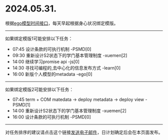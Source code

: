 # 2024.05.31.

根据[ego模型时间接口](https://gitee.com/hyg/blog/blob/master/timeflow.md)，每天早起根据身心状况绑定模版。

---
如果绑定模版1可能安排以下任务：

- 07:45	设计条款的可执行机制 -PSMD[0]
- 09:30	重新设计S2状态下的学门基本管理制度 -xuemen[2]
- 14:00	继续学习promise api -js[0]
- 14:30	寻找可编程的,去中心化的信息发布方式 -learn[0]
- 16:00	新版个人模型的metadata -ego[0]

---
如果绑定模版2可能安排以下任务：

- 07:45	term + COM matedata -> deploy metadata -> deploy view -PSMD[1]
- 14:00	重新设计S2状态下的学门基本管理制度 -xuemen[2]
- 16:00	设计条款的可执行机制 -PSMD[0]

---
对任务排序的建议请点击这个链接<a href="mailto:huangyg@mars22.com?subject=关于2024.05.31.任务排序的建议&body=date: 20240531%0D%0Afile: ../../blog/release/time/d.20240531.md%0D%0A---请勿修改邮件主题及以上内容---%0D%0A">发送电子邮件</a>，日计划确定后会在本页面发布。